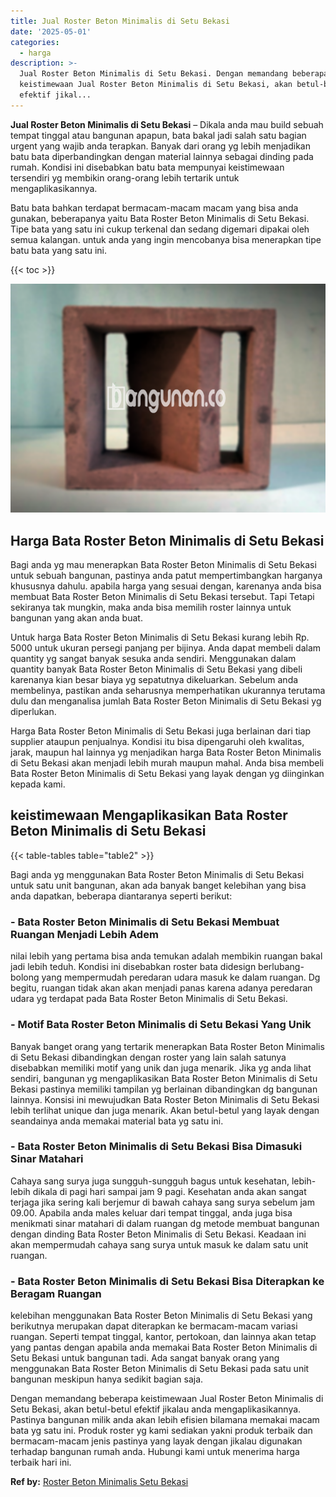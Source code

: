 ```yaml
---
title: Jual Roster Beton Minimalis di Setu Bekasi
date: '2025-05-01'
categories:
  - harga
description: >-
  Jual Roster Beton Minimalis di Setu Bekasi. Dengan memandang beberapa
  keistimewaan Jual Roster Beton Minimalis di Setu Bekasi, akan betul-betul
  efektif jikal...
---
```


**Jual Roster Beton Minimalis di Setu Bekasi** – Dikala anda mau build sebuah tempat tinggal atau bangunan apapun, bata bakal jadi salah satu bagian urgent yang wajib anda terapkan. Banyak dari orang yg lebih menjadikan batu bata diperbandingkan dengan material lainnya sebagai dinding pada rumah. Kondisi ini disebabkan batu bata mempunyai keistimewaan tersendiri yg membikin orang-orang lebih tertarik untuk mengaplikasikannya.

Batu bata bahkan terdapat bermacam-macam macam yang bisa anda gunakan, beberapanya yaitu Bata Roster Beton Minimalis di Setu Bekasi. Tipe bata yang satu ini cukup terkenal dan sedang digemari dipakai oleh semua kalangan. untuk anda yang ingin mencobanya bisa menerapkan tipe batu bata yang satu ini.

{{< toc >}}

![Jual Roster Beton Minimalis di Setu Bekasi](/images/bata-roster-minimalis-38.png)

## Harga Bata Roster Beton Minimalis di Setu Bekasi

Bagi anda yg mau menerapkan Bata Roster Beton Minimalis di Setu Bekasi untuk sebuah bangunan, pastinya anda patut mempertimbangkan harganya khususnya dahulu. apabila harga yang sesuai dengan, karenanya anda bisa membuat Bata Roster Beton Minimalis di Setu Bekasi tersebut. Tapi Tetapi sekiranya tak mungkin, maka anda bisa memilih roster lainnya untuk bangunan yang akan anda buat.

Untuk harga Bata Roster Beton Minimalis di Setu Bekasi kurang lebih Rp. 5000 untuk ukuran persegi panjang per bijinya. Anda dapat membeli dalam quantity yg sangat banyak sesuka anda sendiri. Menggunakan dalam quantity banyak Bata Roster Beton Minimalis di Setu Bekasi yang dibeli karenanya kian besar biaya yg sepatutnya dikeluarkan. Sebelum anda membelinya, pastikan anda seharusnya memperhatikan ukurannya terutama dulu dan menganalisa jumlah Bata Roster Beton Minimalis di Setu Bekasi yg diperlukan.

Harga Bata Roster Beton Minimalis di Setu Bekasi juga berlainan dari tiap supplier ataupun penjualnya. Kondisi itu bisa dipengaruhi oleh kwalitas, jarak, maupun hal lainnya yg menjadikan harga Bata Roster Beton Minimalis di Setu Bekasi akan menjadi lebih murah maupun mahal. Anda bisa membeli Bata Roster Beton Minimalis di Setu Bekasi yang layak dengan yg diinginkan kepada kami.

## keistimewaan Mengaplikasikan Bata Roster Beton Minimalis di Setu Bekasi

{{< table-tables table="table2" >}}

Bagi anda yg menggunakan Bata Roster Beton Minimalis di Setu Bekasi untuk satu unit bangunan, akan ada banyak banget kelebihan yang bisa anda dapatkan, beberapa diantaranya seperti berikut:

### \- Bata Roster Beton Minimalis di Setu Bekasi Membuat Ruangan Menjadi Lebih Adem

nilai lebih yang pertama bisa anda temukan adalah membikin ruangan bakal jadi lebih teduh. Kondisi ini disebabkan roster bata didesign berlubang-bolong yang mempermudah peredaran udara masuk ke dalam ruangan. Dg begitu, ruangan tidak akan akan menjadi panas karena adanya peredaran udara yg terdapat pada Bata Roster Beton Minimalis di Setu Bekasi.

### \- Motif Bata Roster Beton Minimalis di Setu Bekasi Yang Unik

Banyak banget orang yang tertarik menerapkan Bata Roster Beton Minimalis di Setu Bekasi dibandingkan dengan roster yang lain salah satunya disebabkan memiliki motif yang unik dan juga menarik. Jika yg anda lihat sendiri, bangunan yg mengaplikasikan Bata Roster Beton Minimalis di Setu Bekasi pastinya memiliki tampilan yg berlainan dibandingkan dg bangunan lainnya. Konsisi ini mewujudkan Bata Roster Beton Minimalis di Setu Bekasi lebih terlihat unique dan juga menarik. Akan betul-betul yang layak dengan seandainya anda memakai material bata yg satu ini.

### \- Bata Roster Beton Minimalis di Setu Bekasi Bisa Dimasuki Sinar Matahari

Cahaya sang surya juga sungguh-sungguh bagus untuk kesehatan, lebih-lebih dikala di pagi hari sampai jam 9 pagi. Kesehatan anda akan sangat terjaga jika sering kali berjemur di bawah cahaya sang surya sebelum jam 09.00. Apabila anda males keluar dari tempat tinggal, anda juga bisa menikmati sinar matahari di dalam ruangan dg metode membuat bangunan dengan dinding Bata Roster Beton Minimalis di Setu Bekasi. Keadaan ini akan mempermudah cahaya sang surya untuk masuk ke dalam satu unit ruangan.

### \- Bata Roster Beton Minimalis di Setu Bekasi Bisa Diterapkan ke Beragam Ruangan

kelebihan menggunakan Bata Roster Beton Minimalis di Setu Bekasi yang berikutnya merupakan dapat diterapkan ke bermacam-macam variasi ruangan. Seperti tempat tinggal, kantor, pertokoan, dan lainnya akan tetap yang pantas dengan apabila anda memakai Bata Roster Beton Minimalis di Setu Bekasi untuk bangunan tadi. Ada sangat banyak orang yang menggunakan Bata Roster Beton Minimalis di Setu Bekasi pada satu unit bangunan meskipun hanya sedikit bagian saja.

Dengan memandang beberapa keistimewaan Jual Roster Beton Minimalis di Setu Bekasi, akan betul-betul efektif jikalau anda mengaplikasikannya. Pastinya bangunan milik anda akan lebih efisien bilamana memakai macam bata yg satu ini. Produk roster yg kami sediakan yakni produk terbaik dan bermacam-macam jenis pastinya yang layak dengan jikalau digunakan terhadap bangunan rumah anda. Hubungi kami untuk menerima harga terbaik hari ini.

**Ref by:** [Roster Beton Minimalis Setu Bekasi](https://id.wikipedia.org/wiki/Roster)
